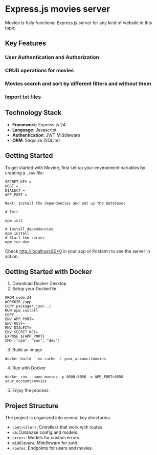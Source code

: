 # Express.js movies server

Moviee is fully functional Express.js server for any kind of website in this topic.

## Key Features

### User Authentication and Authorization

### CRUD operations for movies

### Movies search and sort by different filters and without them

### Import txt files

## Technology Stack

- **Framework**: Express.js 24
- **Language**: Javascript
- **Authentication**: JWT Middleware
- **ORM**: Sequlize (SQLite)

## Getting Started

To get started with Moviee, first set up your environment variables by creating a `.env` file:

```env
SECRET_KEY = 
HOST = 
DIALECT = 
APP_PORT = 

Next, install the dependencies and set up the database:

# Init

npm init

# Install dependencies
npm install
# Start the server
npm run dev
```

Check [http://localhost:80*0](http://localhost:80*0) in your app or Postamn to see the server in action.

## Getting Started with Docker

1. Download Docker Desktop
2. Setup your Dockerfile:
```
FROM node:24
WORKDIR /app
COPY package*.json ./
RUN npm install
COPY . .
ENV APP_PORT=
ENV HOST=
ENV DIALECT=
ENV SECRET_KEY=
EXPOSE ${APP_PORT}
CMD ["npm", "run", "dev"]
```
3. Build an image
```
docker build --no-cache -t your_account/movies
```
4. Run with Docker
```
docker run --name movies -p 8000:8050 -e APP_PORT=8050 your_account/movies
```
5. Enjoy the process

## Project Structure

The project is organized into several key directories:

- `controllers`: Cntrollers that work with routes.
- `db`: Database config and models.
- `errors`: Models for custom errors.
- `middleware`: Middleware for auth.
- `routes`: Endpoints for users and movies.

